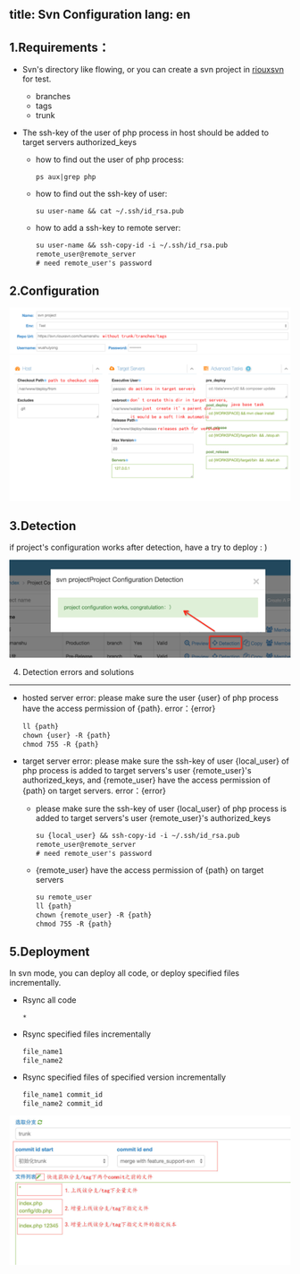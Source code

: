 title: Svn Configuration
lang: en
---

1.Requirements：
-----------

- Svn's directory like flowing, or you can create a svn project in [riouxsvn](https://riouxsvn.com) for test.

    - branches
    - tags
    - trunk

- The ssh-key of the user of php process in host should be added to target servers authorized_keys
    - how to find out the user of php process:

        ```
        ps aux|grep php
        ```
    - how to find out the ssh-key of user:

        ```
        su user-name && cat ~/.ssh/id_rsa.pub
        ```
    - how to add a ssh-key to remote server:

        ```
        su user-name && ssh-copy-id -i ~/.ssh/id_rsa.pub remote_user@remote_server
        # need remote_user's password
        ```

2.Configuration
---------------

![](static/base-svn-en.jpg)
![](static/task-en.jpg)

3.Detection
-----------

if project's configuration works after detection, have a try to deploy : )

![](static/detection-en.png)

4. Detection errors and solutions
--------------------------------

- hosted server error: please make sure the user {user} of php process have the access permission of {path}. error：{error}

    ```
    ll {path}
    chown {user} -R {path}
    chmod 755 -R {path}
    ```
- target server error: please make sure the ssh-key of user {local_user} of php process is added to target servers\'s user {remote_user}\'s authorized_keys, and {remote_user} have the access permission of {path} on target servers. error：{error}
    - please make sure the ssh-key of user {local_user} of php process is added to target servers\'s user {remote_user}\'s authorized_keys

        ```
        su {local_user} && ssh-copy-id -i ~/.ssh/id_rsa.pub remote_user@remote_server
        # need remote_user's password
        ```
    - {remote_user} have the access permission of {path} on target servers

        ```
        su remote_user
        ll {path}
        chown {remote_user} -R {path}
        chmod 755 -R {path}
        ````

5.Deployment
------------
In svn mode, you can deploy all code, or deploy specified files incrementally.

- Rsync all code

    ```
    *
    ```
-  Rsync specified files incrementally

    ```
    file_name1
    file_name2
    ```
-  Rsync specified files of specified version incrementally

    ```
    file_name1 commit_id
    file_name2 commit_id
    ```

![](static/walle-svn-submit.jpg)
